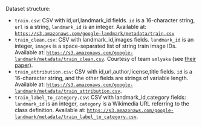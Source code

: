 Dataset structure:

* `train.csv`: CSV with id,url,landmark_id fields. `id` is a 16-character string, `url` is a string, `landmark_id` is an integer. Available at: [`https://s3.amazonaws.com/google-landmark/metadata/train.csv`](https://s3.amazonaws.com/google-landmark/metadata/train.csv)
* `train_clean.csv`: CSV with landmark_id,images fields. `landmark_id` is an integer, `images` is a space-separated list of string train image IDs. Available at: [`https://s3.amazonaws.com/google-landmark/metadata/train_clean.csv`](https://s3.amazonaws.com/google-landmark/metadata/train_clean.csv). Courtesy of team `smlyaka` (see [their paper](https://arxiv.org/abs/2003.11211)).
* `train_attribution.csv`: CSV with id,url,author,license,title fields. `id` is a 16-character string, and the other fields are strings of variable length. Available at: [`https://s3.amazonaws.com/google-landmark/metadata/train_attribution.csv`](https://s3.amazonaws.com/google-landmark/metadata/train_attribution.csv).
* `train_label_to_category.csv`: CSV with landmark_id,category fields: `landmark_id` is an integer, `category` is a Wikimedia URL referring to the class definition. Available at: [`https://s3.amazonaws.com/google-landmark/metadata/train_label_to_category.csv`](https://s3.amazonaws.com/google-landmark/metadata/train_label_to_category.csv).
